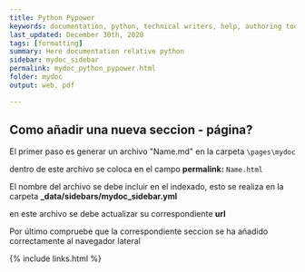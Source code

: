 ```yaml
---
title: Python Pypower
keywords: documentation, python, technical writers, help, authoring tools, replacements
last_updated: December 30th, 2020
tags: [formatting]
summary: Here documentation relative python
sidebar: mydoc_sidebar
permalink: mydoc_python_pypower.html
folder: mydoc
output: web, pdf

---
```

## Como añadir una nueva seccion - página?

El primer paso es generar un archivo "Name.md" en la carpeta `\pages\mydoc`

dentro de este archivo se coloca en el campo **permalink:** `Name.html`

El nombre del archivo se debe incluir en el indexado, esto se realiza en la carpeta **_data/sidebars/mydoc_sidebar.yml**

en este archivo se debe actualizar su correspondiente **url**

Por último compruebe que la correspondiente seccion se ha añadido correctamente al navegador lateral

{% include links.html %}

